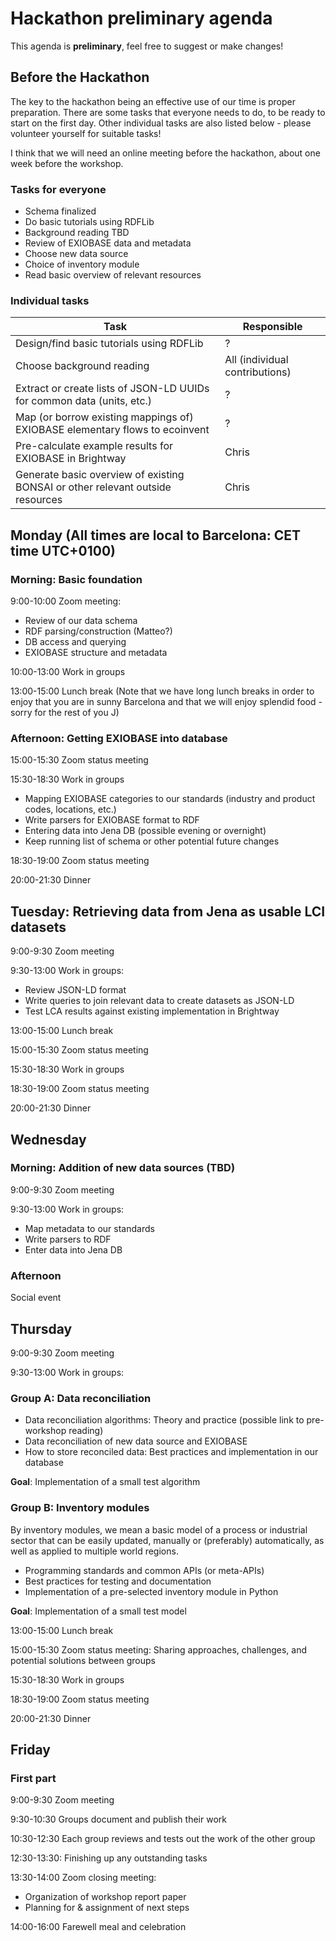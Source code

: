 # Hackathon preliminary agenda

This agenda is **preliminary**, feel free to suggest or make changes!

## Before the Hackathon

The key to the hackathon being an effective use of our time is proper preparation. There are some tasks that everyone needs to do, to be ready to start on the first day. Other individual tasks are also listed below - please volunteer yourself for suitable tasks!

I think that we will need an online meeting before the hackathon, about one week before the workshop.

### Tasks for everyone

* Schema finalized
* Do basic tutorials using RDFLib
* Background reading TBD
* Review of EXIOBASE data and metadata
* Choose new data source
* Choice of inventory module
* Read basic overview of relevant resources

### Individual tasks

| Task | Responsible |
| --- | --- |
| Design/find basic tutorials using RDFLib | ? |
| Choose background reading | All (individual contributions) |
| Extract or create lists of JSON-LD UUIDs for common data (units, etc.) | ? |
| Map (or borrow existing mappings of) EXIOBASE elementary flows to ecoinvent | ? |
| Pre-calculate example results for EXIOBASE in Brightway | Chris |
| Generate basic overview of existing BONSAI or other relevant outside resources | Chris |

## Monday (All times are local to Barcelona: CET time UTC+0100)

### Morning: Basic foundation

9:00-10:00 Zoom meeting: 

* Review of our data schema
* RDF parsing/construction (Matteo?)
* DB access and querying
* EXIOBASE structure and metadata

10:00-13:00 Work in groups

13:00-15:00 Lunch break (Note that we have long lunch breaks in order to enjoy that you are in sunny Barcelona and that we will enjoy splendid food - sorry for the rest of you J)

### Afternoon: Getting EXIOBASE into database

15:00-15:30 Zoom status meeting

15:30-18:30 Work in groups

* Mapping EXIOBASE categories to our standards (industry and product codes, locations, etc.)
* Write parsers for EXIOBASE format to RDF
* Entering data into Jena DB (possible evening or overnight)
* Keep running list of schema or other potential future changes

18:30-19:00 Zoom status meeting

20:00-21:30 Dinner

## Tuesday: Retrieving data from Jena as usable LCI datasets


9:00-9:30 Zoom meeting

9:30-13:00 Work in groups:

* Review JSON-LD format
* Write queries to join relevant data to create datasets as JSON-LD
* Test LCA results against existing implementation in Brightway

13:00-15:00 Lunch break

15:00-15:30 Zoom status meeting

15:30-18:30 Work in groups

18:30-19:00 Zoom status meeting

20:00-21:30 Dinner

## Wednesday

### Morning: Addition of new data sources (TBD)

9:00-9:30 Zoom meeting

9:30-13:00 Work in groups:

* Map metadata to our standards
* Write parsers to RDF
* Enter data into Jena DB

### Afternoon
Social event

## Thursday

9:00-9:30 Zoom meeting

9:30-13:00 Work in groups:

### Group A: Data reconciliation

* Data reconciliation algorithms: Theory and practice (possible link to pre-workshop reading)
* Data reconciliation of new data source and EXIOBASE
* How to store reconciled data: Best practices and implementation in our database

**Goal**: Implementation of a small test algorithm

### Group B: Inventory modules
By inventory modules, we mean a basic model of a process or industrial sector that can be easily updated, manually or (preferably) automatically, as well as applied to multiple world regions.

* Programming standards and common APIs (or meta-APIs)
* Best practices for testing and documentation
* Implementation of a pre-selected inventory module in Python

**Goal**: Implementation of a small test model

13:00-15:00 Lunch break

15:00-15:30 Zoom status meeting: Sharing approaches, challenges, and potential solutions between groups

15:30-18:30 Work in groups

18:30-19:00 Zoom status meeting

20:00-21:30 Dinner

## Friday

### First part

9:00-9:30 Zoom meeting

9:30-10:30 Groups document and publish their work

10:30-12:30 Each group reviews and tests out the work of the other group

12:30-13:30: Finishing up any outstanding tasks

13:30-14:00 Zoom closing meeting:

* Organization of workshop report paper
* Planning for & assignment of next steps

14:00-16:00 Farewell meal and celebration 

